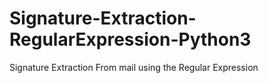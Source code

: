 # Signature-Extraction-RegularExpression-Python3
Signature Extraction From mail using the Regular Expression
